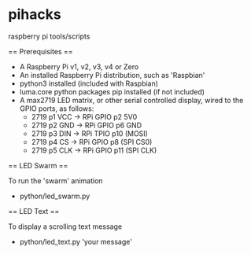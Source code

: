 # pihacks
raspberry pi tools/scripts


== Prerequisites ==

* A Raspberry Pi v1, v2, v3, v4 or Zero
* An installed Raspberry Pi distribution, such as 'Raspbian'
* python3 installed (included with Raspbian)
* luma.core python packages pip installed (if not included)
* A max2719 LED matrix, or other serial controlled display, wired to the GPIO ports, as follows:
  * 2719 p1 VCC -> RPi GPIO p2 5V0
  * 2719 p2 GND -> RPi GPIO p6 GND
  * 2719 p3 DIN -> RPi TPIO p10 (MOSI)
  * 2719 p4 CS -> RPi GPIO p8 (SPI CS0)
  * 2719 p5 CLK -> RPi GPIO p11 (SPI CLK)


== LED Swarm ==

To run the 'swarm' animation

* python/led_swarm.py


== LED Text ==

To display a scrolling text message

* python/led_text.py 'your message'

